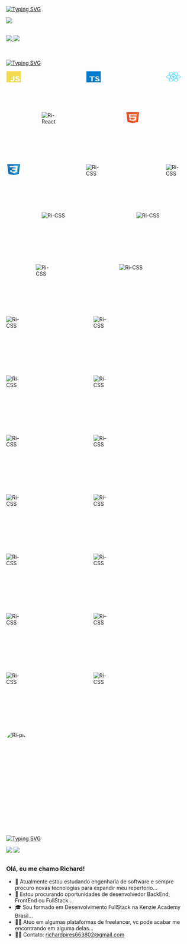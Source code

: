 [![Typing SVG](https://readme-typing-svg.herokuapp.com?font=Aboreto&size=35&pause=1000&color=00D0FF&width=600&lines=Welcome+To+My+Profile)](https://git.io/typing-svg)

<img heigth="100" width="500" src="https://i.redd.it/bpxxqqvps4h91.gif"/>

##

<div>
<a href="https://github.com/RichardLimaDxD">

<img heigth="180em" src="https://github-readme-stats-sigma-five.vercel.app/api?username=RichardLimaDxD&show_icons=true&theme=tokyonight" />
<img heigth="180em" src="https://github-readme-stats-sigma-five.vercel.app/api/top-langs/?username=RichardLimaDxD&layout=compact&langs_count=8&theme=tokyonight" />

<div/>
 
<br/>
 
  
##
  
[![Typing SVG](https://readme-typing-svg.herokuapp.com?font=Aboreto&size=35&pause=1000&color=00D0FF&width=600&lines=Languages+and+Tools)](https://git.io/typing-svg)

<div style="display: flex; flex-wrap: wrap; gap: 5rem;" >
  <img align="center" alt="Ri-Js" height="30" width="40" src="https://raw.githubusercontent.com/devicons/devicon/master/icons/javascript/javascript-plain.svg">
  &nbsp;&nbsp;&nbsp;&nbsp;
  <img align="center" alt="Ri-Ts" height="30" width="40" src="https://raw.githubusercontent.com/devicons/devicon/master/icons/typescript/typescript-plain.svg">
  &nbsp;&nbsp;&nbsp;&nbsp;
  <img align="center" alt="Ri-React" height="30" width="40" src="https://raw.githubusercontent.com/devicons/devicon/master/icons/react/react-original.svg">
  &nbsp;&nbsp;&nbsp;&nbsp;
  <img align="center" alt="Ri-React" height="60" width="50" src="https://cdn.jsdelivr.net/gh/devicons/devicon/icons/nextjs/nextjs-original-wordmark.svg" />   
  &nbsp;&nbsp;&nbsp;&nbsp;
  <img align="center" alt="Ri-HTML" height="30" width="40" src="https://raw.githubusercontent.com/devicons/devicon/master/icons/html5/html5-original.svg">
  &nbsp;&nbsp;&nbsp;&nbsp;
  <img align="center" alt="Ri-CSS" height="30" width="40" src="https://raw.githubusercontent.com/devicons/devicon/master/icons/css3/css3-original.svg">
  &nbsp;&nbsp;&nbsp;&nbsp;
  <img align="center" alt="Ri-CSS" height="50" width="40"  src="https://cdn.jsdelivr.net/gh/devicons/devicon/icons/sass/sass-original.svg" />   
  &nbsp;&nbsp;&nbsp;&nbsp;
  <img align="center" alt="Ri-CSS" height="50" width="40" src="https://cdn.jsdelivr.net/gh/devicons/devicon/icons/express/express-original.svg" />
  &nbsp;&nbsp;&nbsp;&nbsp;
  <img align="center" alt="Ri-CSS" height="60" width="80" src="https://cdn.jsdelivr.net/gh/devicons/devicon/icons/nodejs/nodejs-original-wordmark.svg" />
  &nbsp;&nbsp;&nbsp;&nbsp;
  <img align="center" alt="Ri-CSS" height="60" width="80" src="https://cdn.jsdelivr.net/gh/devicons/devicon/icons/postgresql/postgresql-original-wordmark.svg" />
  <br>
  <img  align="center" alt="Ri-CSS" height="60" width="50"  src="https://cdn.jsdelivr.net/gh/devicons/devicon/icons/sqlite/sqlite-original.svg" />  
  &nbsp;&nbsp;&nbsp;&nbsp;
  <img  align="center" alt="Ri-CSS" height="60" width="80" src="https://cdn.jsdelivr.net/gh/devicons/devicon/icons/python/python-original-wordmark.svg" />
  &nbsp;&nbsp;&nbsp;&nbsp;
  <img align="center" alt="Ri-CSS" height="40" width="60" src="https://cdn.jsdelivr.net/gh/devicons/devicon/icons/vscode/vscode-original.svg" />
  &nbsp;&nbsp;&nbsp;&nbsp;
  <img align="center" alt="Ri-CSS" height="80" width="60" src="https://cdn.jsdelivr.net/gh/devicons/devicon/icons/visualstudio/visualstudio-plain.svg" />
  &nbsp;&nbsp;&nbsp;&nbsp;         
  <img  align="center" alt="Ri-CSS" height="40" width="60"  src="https://cdn.jsdelivr.net/gh/devicons/devicon/icons/figma/figma-original.svg" />
  &nbsp;&nbsp;&nbsp;&nbsp;
  <img align="center" alt="Ri-CSS" height="80" width="60" src="https://cdn.jsdelivr.net/gh/devicons/devicon/icons/django/django-plain-wordmark.svg" />     
  &nbsp;&nbsp;&nbsp;&nbsp;
  <img align="center" alt="Ri-CSS" height="80" width="60" src="https://cdn.jsdelivr.net/gh/devicons/devicon/icons/nestjs/nestjs-plain.svg" />
  &nbsp;&nbsp;&nbsp;&nbsp;  
  <img align="center" alt="Ri-CSS" height="80" width="60" src="https://cdn.jsdelivr.net/gh/devicons/devicon/icons/csharp/csharp-original.svg" />
  &nbsp;&nbsp;&nbsp;&nbsp; 
  <img align="center" alt="Ri-CSS" height="80" width="60" src="https://cdn.jsdelivr.net/gh/devicons/devicon/icons/dotnetcore/dotnetcore-original.svg" />
  &nbsp;&nbsp;&nbsp;&nbsp; 
  <br>
  <img align="center" alt="Ri-CSS" height="80" width="60"  src="https://cdn.jsdelivr.net/gh/devicons/devicon/icons/php/php-original.svg" />
  &nbsp;&nbsp;&nbsp;&nbsp; 
  <img align="center" alt="Ri-CSS" height="80" width="60" src="https://cdn.jsdelivr.net/gh/devicons/devicon/icons/laravel/laravel-plain-wordmark.svg" />
  &nbsp;&nbsp;&nbsp;&nbsp; 
  <img align="center" alt="Ri-CSS" height="80" width="60" src="https://cdn.jsdelivr.net/gh/devicons/devicon/icons/graphql/graphql-plain-wordmark.svg" />
  &nbsp;&nbsp;&nbsp;&nbsp; 
  <img align="center" alt="Ri-CSS" height="80" width="60" src="https://cdn.jsdelivr.net/gh/devicons/devicon/icons/spring/spring-plain-wordmark.svg" />
  &nbsp;&nbsp;&nbsp;&nbsp;
  <img align="center" alt="Ri-CSS" height="80" width="60" src="https://cdn.jsdelivr.net/gh/devicons/devicon/icons/java/java-original-wordmark.svg" />
  &nbsp;&nbsp;&nbsp;&nbsp;     
  <img align="center" alt="Ri-CSS" height="80" width="60" src="https://cdn.jsdelivr.net/gh/devicons/devicon/icons/apachekafka/apachekafka-original-wordmark.svg" />
  &nbsp;&nbsp;&nbsp;&nbsp;      
  <img align="center" alt="Ri-CSS" height="80" width="60" src="https://cdn.jsdelivr.net/gh/devicons/devicon/icons/angularjs/angularjs-original.svg" />
  &nbsp;&nbsp;&nbsp;&nbsp;      
  <img align="right" alt="Ri-pic" height="250" style="border-radius:50px" src="https://media.tenor.com/alWoCrjPK8IAAAAC/tanjiro.gifwidth=676&height=976">
</div>

##

[![Typing SVG](https://readme-typing-svg.herokuapp.com?font=Aboreto&size=35&pause=1000&color=00D0FF&width=600&lines=Connect+With+Me)](https://git.io/typing-svg)
  
<div>

<a href = "mailto:richardpires663802@gmail.com"><img src="https://img.shields.io/badge/-Gmail-%23333?style=for-the-badge&logo=gmail&logoColor=white" target="_blank"></a>
<a href="https://www.linkedin.com/in/richard-lima-pires/" target="_blank"><img src="https://img.shields.io/badge/-LinkedIn-%230077B5?style=for-the-badge&logo=linkedin&logoColor=white" target="_blank"></a> 

<div/>
  
##
  
  ### Olá, eu  me chamo Richard!
- 🌱 Atualmente estou estudando engenharia de software e sempre procuro novas tecnologias para expandir meu repertorio...
- 👯 Estou procurando oportunidades de desenvolvedor BackEnd, FrontEnd ou FullStack...
- 🎓 Sou formado em Desenvolvimento FullStack na Kenzie Academy Brasil...
- 👩‍💻 Atuo em algumas plataformas de freelancer, vc pode acabar me encontrando em alguma delas...
- 👋🏻 Contato: richardpires663802@gmail.com   
